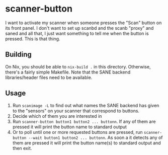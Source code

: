 # scanner-button

I want to activate my scanner when someone presses the "Scan" button
on its front panel.  I don't want to set up scanbd and the scanb
"proxy" and saned and all that, I just want something to tell me when
the button is pressed.  This is that thing.

## Building

On Nix, you should be able to `nix-build .` in this
directory. Otherwise, there's a fairly simple Makefile.  Note that the
SANE backend libraries/header files need to be available.

## Usage

1. Run `scanimage -L` to find out what names the SANE backend has given to the "sensors" on your scanner that correspond to buttons.
2. Decide which of them you are interested in
3. Run `scanner-button button1 button2 ... buttonn`.  If any of them are pressed it will print the button name to standard output
4. Or to poll until one or more requested buttons are pressed, run `scanner-button --wait button1 button2 ... buttonn`.  As soon a it detects any of them are pressed it will print the button name(s) to standard output and then exit.


